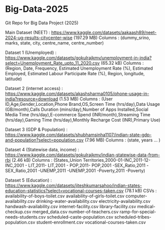 # Big-Data-2025
Git Repo for Big Data Project (2025) 

Main Dataset (NEET) : https://www.kaggle.com/datasets/aakaash89/neet-2024-ug-results-citycenter-wise (197.29 MB)
Columns : (dummy_srino, marks, state, city, centre_name, centre_number)

Dataset 1 (Unemployed) : https://www.kaggle.com/datasets/gokulrajkmv/unemployment-in-india?select=Unemployment_Rate_upto_11_2020.csv (65.32 kB)
Columns : (Region, Date, Frequency, Estimated Unemployment Rate (%), Estimated Employed, Estimated Labour Participate Rate (%), Region, longitude, latitude)

Dataset 2 (internet access) : https://www.kaggle.com/datasets/akashsharma0105/phone-usage-in-india?resource=download (1.53 MB)
Columns : (User ID,Age,Gender,Location,Phone Brand,OS,Screen Time (hrs/day),Data Usage (GB/month),Calls Duration (mins/day),Number of Apps Installed,Social Media Time (hrs/day),E-commerce Spend (INR/month),Streaming Time (hrs/day),Gaming Time (hrs/day),Monthly Recharge Cost (INR),Primary Use)

Dataset 3 (GDP & Population) : https://www.kaggle.com/datasets/shubhamsinha1107/indian-state-gdp-and-population?select=population.csv (7.96 MB)
Columns : (state, years ... ) 

Dataset 4 (Statewise data, income) : https://www.kaggle.com/datasets/gokulrajkmv/indian-statewise-data-from-rbi (2.46 kB)
Columns : (States_Union Territories,2000-01-INC,2011-12-INC,2001 - LIT,2011- LIT,2001 - POP,2011- POP,2001 -SEX_Ratio,2011 -SEX_Ratio,2001 -UNEMP,2011 -UNEMP,2001 -Poverty,2011 -Poverty)

Dataset 5 (Education) : https://www.kaggle.com/datasets/jiteshkumarsahoo/indian-states-education-statistics?select=vocational-courses-taken.csv (78.1 kB)
CSVs : availability-of-boys-toilet.csv
availability-of-girls-toilet.csv
computer-availability.csv
drinking-water-availability.csv
electricity-availability.csv
handwash-availability.csv
internet-facility.csv
library-facility.csv
medical-checkup.csv
merged_data.csv
number-of-teachers.csv
ramp-for-special-needs-students.csv
scheduled-caste-population.csv
scheduled-tribes-population.csv
student-enrollment.csv
vocational-courses-taken.csv
